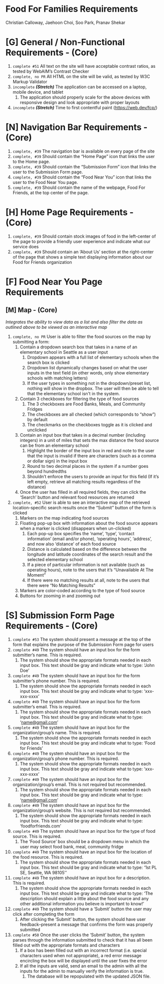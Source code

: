 # Food For Families Requirements
Christian Calloway, Jaehoon Choi, Soo Park, Pranav Shekar

# [G] General / Non-Functional Requirements - (Core)
1. `complete #51` All text on the site will have acceptable contrast ratios, as tested by WebAIM’s Contrast Checker 
2. `complete, no PR` All HTML on the site will be valid, as tested by W3C Markup Validator 
3. `incomplete` _**(Stretch)**_  The application can be accessed on a laptop, mobile device, and tablet 
    1. The application should properly scale for the above devices with responsive design and look appropriate with proper layouts
5. `incomplete` _**(Stretch)**_  Time to first contentful paint (https://web.dev/fcp/)
 

# [N] Navigation Bar Requirements - (Core)
1. `complete, #39` The navigation bar is available on every page of the site
2. `complete, #39` Should contain the “Home Page” icon that links the user to the Home page. 
3. `complete, #39` Should contain the “Submission Form” icon that links the user to the Submission Form page.
4. `complete, #39` Should contain the “Food Near You” icon that links the user to the Food Near You page. 
5. `complete, #39` Should contain the name of the webpage, Food For Friends, at the top center of the page.

# [H] Home Page Requirements - (Core)
1. `complete, #39` Should contain stock images of food in the left-center of the page to provide a friendly user experience and indicate what our service does
2. `complete, #39` Should contain an ‘About Us’ section at the right-center of the page that shows a simple text displaying information about our Food for Friends organization



# [F] Food Near You Page Requirements
## [M] Map - (Core)
_Integrates the ability to view data as a list and also filter the data as outlined above to be viewed as an interactive map_
1. `complete, no PR` User is able to filter the food sources on the map by submitting a form:
    1. Contain a dropdown search box that takes in a name of an elementary school in Seattle as a user input
        1. Dropdown appears with a full list of elementary schools when the search box is clicked
        2. Dropdown list dynamically changes based on what the user inputs in the text field (in other words, only show elementary schools with matching letters)
        3. If the user types in something not in the dropdown/preset list, nothing will show in the dropbox. The user will then be able to tell that the elementary school isn't in the system. 
    2.  Contain 3 checkboxes for filtering the type of food sources
        1. The 3 checkboxes are Food Banks, Meals, and Community Fridges
        2. The checkboxes are all checked (which corresponds to “show”) by default
        3. The checkmarks on the checkboxes toggle as it is clicked and unclicked
    3. Contain an input box that takes in a decimal number (including integers) in a unit of miles that sets the max distance the food source can be from an elementary school
        1. Highlight the border of the input box in red and note to the user that the input is invalid if there are characters (such as a comma or dollar sign) in the input box
        2. Round to two decimal places in the system if a number goes beyond hundredths
        3. Shouldn’t enforce the users to provide an input for this field (If it’s left empty, retrieve all matching results regardless of the distance) 
    4.  Once the user has filled in all required fields, they can click the ‘Search’ button and relevant food resources are returned
2. `complete, #52` User is able to see an interactive map of the retrieved location-specific search results once the “Submit” button of the form is clicked
    1. Markers on the map indicating food sources
    2. Floating pop-up box with information about the food source appears when a marker is clicked (disappears when un-clicked)  
        1. Each pop-up box specifies the ‘name’, ‘type’, ‘contact information’ (email and/or phone), ‘operating hours’, ‘address’, and now also ‘distance’ of each food source
        2. Distance is calculated based on the difference between the longitude and latitude coordinates of the search result and the selected elementary school 
        3. If a piece of particular information is not available (such as operating hours), note to the users that it’s “Unavailable At The Moment”
        4. If there were no matching results at all, note to the users that there were “No Matching Results” 
    3. Markers are color-coded according to the type of food source
    4. Buttons for zooming in and zooming out



# [S] Submission Form Page Requirements - (Core)
1. `complete #53` The system should present a message at the top of the form that explains the purpose of the Submission Form page for users
2. `complete #49` The system should have an input box for the form submitter’s name. This is required.
    1. The system should show the appropriate formats needed in each input box. This text should be gray and indicate what to type: ‘John Doe’
3. `complete #49` The system should have an input box for the form submitter’s phone number. This is required.
    1. The system should show the appropriate formats needed in each input box. This text should be gray and indicate what to type: ‘xxx-xxx-xxxx’
4. `complete #49` The system should have an input box for the form submitter’s email. This is required.
    1. The system should show the appropriate formats needed in each input box. This text should be gray and indicate what to type: ‘name@gmail.com’
5. `complete #49` The system should have an input box for the organization/group’s name. This is required.
    1. The system should show the appropriate formats needed in each input box. This text should be gray and indicate what to type: ‘Food for Friends’
6. `complete #49` The system should have an input box for the organization/group’s phone number. This is required.
    1. The system should show the appropriate formats needed in each input box. This text should be gray and indicate what to type: ‘xxx-xxx-xxxx’
7. `complete #49` The system should have an input box for the organization/group’s email. This is not required but recommended.
    1. The system should show the appropriate formats needed in each input box. This text should be gray and indicate what to type: ‘name@gmail.com’
8. `complete #49` The system should have an input box for the organization/group’s website. This is not required but recommended.
    1. The system should show the appropriate formats needed in each input box. This text should be gray and indicate what to type: ‘foodforfriends.com’
9. `complete #49` The system should have an input box for the type of food source. This is required.
    1. The ‘Food Source’ box should be a dropdown menu in which the user may select food bank, meal, community fridge
10. `complete #49` The system should have an input box for the location of the food resource. This is required.
    1. The system should show the appropriate formats needed in each input box. This text should be gray and indicate what to type: ‘1st PL SE, Seattle, WA 98105’’
11. `complete #49` The system should have an input box for a description. This is required.
    1. The system should show the appropriate formats needed in each input box. This text should be gray and indicate what to type: ‘The description should explain a little about the food source and any other additional information you believe is important to know!’
12. `complete #49` The system should have a ‘Submit’ button the user may click after completing the form
    1. After clicking the ‘Submit’ button, the system should have user feedback–present a message that confirms the form was properly submitted
13. `complete #50` Once the user clicks the ‘Submit’ button, the system parses through the information submitted to check that it has all been filled out with the appropriate formats and characters
    1. If a box has been filled out with an incorrect format (i.e. special characters used when not appropriate), a red error message encircling the box will be displayed until the user fixes the error
    2. If all the inputs are valid, send an email to the admin with all the inputs for the admin to manually verify the information is true.
        1. The database will be repopulated with the updated JSON file.
